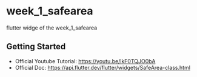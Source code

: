 # week_1_safearea

flutter widge of the week_1_safearea

## Getting Started

- Official Youtube Tutorial: https://youtu.be/lkF0TQJO0bA
- Official Doc: https://api.flutter.dev/flutter/widgets/SafeArea-class.html 